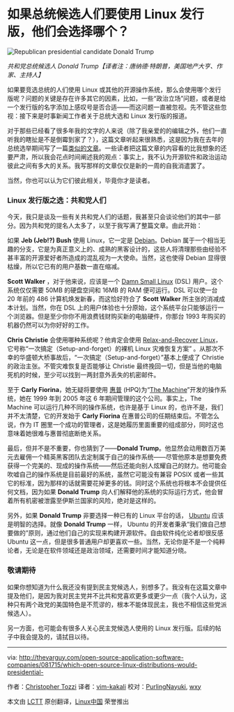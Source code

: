 如果总统候选人们要使用 Linux 发行版，他们会选择哪个？
================================================================================
![Republican presidential candidate Donald Trump
](http://thevarguy.com/site-files/thevarguy.com/files/imagecache/medium_img/uploads/2015/08/donaldtrump.jpg)

*共和党总统候选人 Donald Trump【译者注：唐纳德·特朗普，美国地产大亨、作家、主持人】*

如果要竞选总统的人们使用 Linux 或其他的开源操作系统，那么会使用哪个发行版呢？问题的关键是存在许多其它的因素，比如，一些“政治立场”问题，或者是给一个发行版的名字添加上感叹号是否合适——而这问题一直被忽视。先不管这些忽视：接下来是时事新闻工作者关于总统大选和 Linux 发行版的报道。

对于那些已经看了很多年我的文字的人来说（除了我亲爱的的编辑之外，他们一直听我的瞎扯是不是倒霉到家了？），这篇文章听起来很熟悉，这是因为我在去年的总统选举期间写了一篇[类似的文章][1]。一些读者把这篇文章的内容看的比我想象的还要严肃，所以我会花点时间阐述我的观点：事实上，我不认为开源软件和政治运动彼此之间有多大的关系。我写那样的文章仅仅是新的一周的自我消遣罢了。

当然，你也可以认为它们彼此相关，毕竟你才是读者。

### Linux 发行版之选：共和党人们 ###

今天，我只是谈及一些有关共和党人们的话题，我甚至只会谈论他们的其中一部分。因为共和党的提名人太多了，以至于我写满了整篇文章。由此开始：

如果 **Jeb (Jeb!?) Bush** 使用 Linux，它一定是 [Debian][2]。Debian 属于一个相当无趣的分支，它是为真正意义上的、成熟的黑客设计的，这些人将清理那些由经验不甚丰富的开源爱好者所造成的混乱视为一大使命。当然，这也使得 Debian 显得很枯燥，所以它已有的用户基数一直在缩减。

**Scott Walker** ，对于他来说，应该是一个 [Damn Small Linux][3] (DSL) 用户。这个系统仅仅需要 50MB 的硬盘空间和 16MB 的 RAM 便可运行。DSL 可以使一台 20 年前的 486 计算机焕发新春，而这恰好符合了 **Scott Walker** 所主张的消减成本计划。当然，你在 DSL 上的用户体验也十分原始，这个系统平台只能够运行一个浏览器。但是至少你你不用浪费钱财购买新的电脑硬件，你那台 1993 年购买的机器仍然可以为你好好的工作。

**Chris Christie** 会使用哪种系统呢？他肯定会使用 [Relax-and-Recover Linux][4]，它号称“一次搞定（Setup-and-forget）的裸机 Linux 灾难恢复方案” 。从那次不幸的华盛顿大桥事故后，“一次搞定（Setup-and-forget）”基本上便成了 Christie 的政治主张。不管灾难恢复是否能够让 Christie 最终挽回一切，但是当他的电脑死机的时候，至少可以找到一两封意外丢失的机密邮件。

至于 **Carly Fiorina**，她无疑将要使用 [惠普][6] (HPQ)为“[The Machine][5]”开发的操作系统，她在 1999 年到 2005 年这 6 年期间管理的这个公司。事实上，The Machine 可以运行几种不同的操作系统，也许是基于 Linux 的，也许不是，我们并不太清楚，它的开发始于 **Carly Fiorina** 在惠普公司的任期结束后。不管怎么说，作为 IT 圈里一个成功的管理者，这是她履历里面重要的组成部分，同时这也意味着她很难与惠普彻底断绝关系。

最后，但并不是不重要，你也猜到了——**Donald Trump**。他显然会动用数百万美元去雇佣一个精英黑客团队去定制属于自己的操作系统——尽管他原本是想要免费获得一个完美的、现成的操作系统——然后还能向别人炫耀自己的财力。他可能会吹嘘自己的操作系统是目前最好的系统，虽然它可能没有兼容 POSIX 或者一些其它的标准，因为那样的话就需要花掉更多的钱。同时这个系统也将根本不会提供任何文档，因为如果 **Donald Trump** 向人们解释他的系统的实际运行方式，他会冒着所有机密被泄露至伊斯兰国家的风险，绝对是这样的。

另外，如果 **Donald Trump** 非要选择一种已有的 Linux 平台的话， [Ubuntu][7] 应该是明智的选择。就像  **Donald Trump** 一样， Ubuntu 的开发者秉承“我们做自己想要做的”原则，通过他们自己的实现来构建开源软件。自由软件纯化论者却很反感 Ubuntu 这一点，但是很多普通用户却更喜欢一些。当然，无论你是不是一个纯粹论者，无论是在软件领域还是政治领域，还需要时间才能知道分晓。

### 敬请期待 ###

如果你想知道为什么我还没有提到民主党候选人，别想多了。我没有在这篇文章中提及他们，是因为我对民主党并不比共和党喜欢更多或更少一点（我个人认为，这种只有两个政党的美国特色是不荒谬的，根本不能体现民主，我也不相信这些党派候选人）。

另一方面，也可能会有很多人关心民主党候选人使用的 Linux 发行版。后续的帖子中我会提及的，请拭目以待。

--------------------------------------------------------------------------------

via: http://thevarguy.com/open-source-application-software-companies/081715/which-open-source-linux-distributions-would-presidential-

作者：[Christopher Tozzi][a]
译者：[vim-kakali](https://github.com/vim-kakali)
校对：[PurlingNayuki](https://github.com/PurlingNayuki), [wxy](https://github.com/wxy/)

本文由 [LCTT](https://github.com/LCTT/TranslateProject) 原创翻译，[Linux中国](https://linux.cn/) 荣誉推出

[a]:http://thevarguy.com/author/christopher-tozzi
[1]:http://thevarguy.com/open-source-application-software-companies/aligning-linux-distributions-presidential-hopefuls
[2]:http://debian.org/
[3]:http://www.damnsmalllinux.org/
[4]:http://relax-and-recover.org/
[5]:http://thevarguy.com/open-source-application-software-companies/061614/hps-machine-open-source-os-truly-revolutionary
[6]:http://hp.com/
[7]:http://ubuntu.com/

